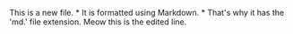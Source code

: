 This is a new file. * It is formatted using Markdown. * That's why it has the 'md.' file extension.
Meow this is the edited line.
